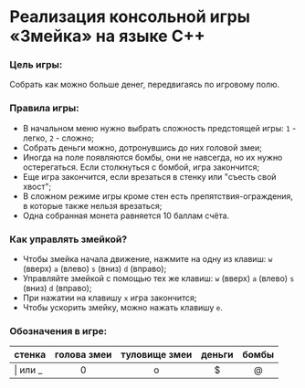 # Реализация консольной игры «Змейка» на языке C++
### Цель игры: 
Cобрать как можно больше денег, передвигаясь по игровому полю.
### Правила игры:
- В начальном меню нужно выбрать сложность предстоящей игры: `1` - легко,  `2` - сложно;
- Собрать деньги можно, дотронувшись до них головой змеи;
- Иногда на поле появляются бомбы, они не навсегда, но их нужно остерегаться. Если столкнуться с бомбой, игра закончится;
- Еще игра закончится, если врезаться в стенку или "съесть свой хвост";
- В сложном режиме игры кроме стен есть препятствия-ограждения, в которые также нельзя врезаться;
- Одна собранная монета равняется 10 баллам счёта.
### Как управлять змейкой?
- Чтобы змейка начала движение, нажмите на одну из клавиш: `w` (вверх) `a` (влево) `s` (вниз) `d` (вправо);
- Управляйте змейкой с помощью тех же клавиш: `w` (вверх) `a` (влево) `s` (вниз) `d` (вправо);
- При нажатии на клавишу `x` игра закончится;
- Чтобы ускорить змейку, можно нажать клавишу `e`.

### Обозначения в игре: 
стенка| голова змеи| туловище змеи| деньги| бомбы
:-----|:----------:|:------------:|:-----:|:-----:
|\| или _ |0|o|$|@
